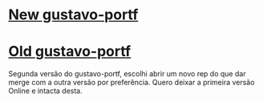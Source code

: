 # [New gustavo-portf](https://portf-g.netlify.app)
# [Old gustavo-portf](https://gustavo-portf.netlify.app)
Segunda versão do gustavo-portf, escolhi abrir um novo rep do que dar merge com a outra versão por preferência. 
Quero deixar a primeira versão Online e intacta desta.
